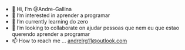 - 👋 Hi, I’m @Andre-Gallina
- 👀 I’m interested in  aprender a programar
- 🌱 I’m currently learning  do zero
- 💞️ I’m looking to collaborate on ajudar pessoas que nem  eu que estao querendo aprender a programar
- 📫 How to reach me ...  andrelrg11@outlook.com

<!---
Andre-Gallina/Andre-Gallina is a ✨ special ✨ repository because its `README.md` (this file) appears on your GitHub profile.
You can click the Preview link to take a look at your changes.
--->
